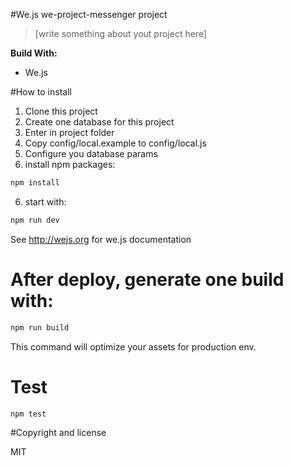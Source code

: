 #We.js we-project-messenger project

> [write something about yout project here]

**Build With:**

- We.js

#How to install

1. Clone this project
2. Create one database for this project
2. Enter in project folder
3. Copy config/local.example to config/local.js
4. Configure you database params
5. install npm packages:
```sh
npm install
```
6. start with:
```sh
npm run dev
```

See http://wejs.org for we.js documentation

# After deploy, generate one build with:

```sh
npm run build
```

This command will optimize your assets for production env.

# Test

```
npm test
```

#Copyright and license

MIT